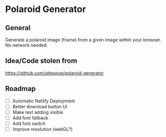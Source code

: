 # Polaroid Generator

## General

Generate a polaroid image (frame) from a given image within your browser. No network needed.

## Idea/Code stolen from

https://github.com/atlesque/polaroid-generator

## Roadmap

- [ ] Automatic Netlify Deployment
- [ ] Better download button UI
- [ ] Make text adding visible
- [ ] Add font fallback
- [ ] Add font switch
- [ ] Improve resolution (webGL?)